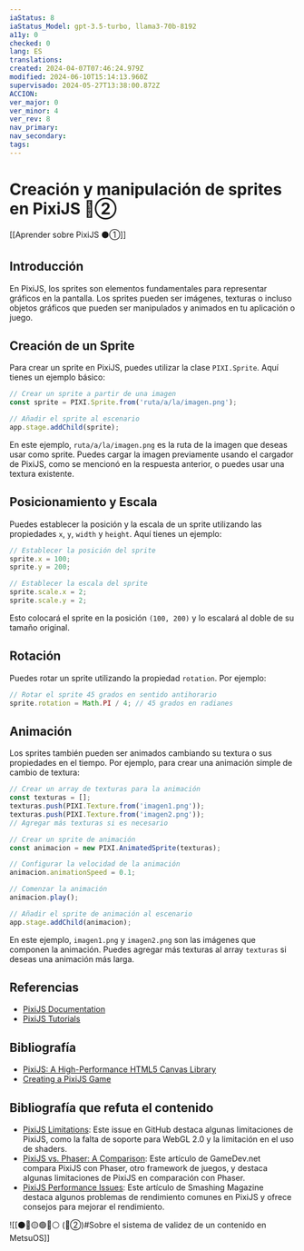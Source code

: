 ```yaml
---
iaStatus: 8
iaStatus_Model: gpt-3.5-turbo, llama3-70b-8192
a11y: 0
checked: 0
lang: ES
translations: 
created: 2024-04-07T07:46:24.979Z
modified: 2024-06-10T15:14:13.960Z
supervisado: 2024-05-27T13:38:00.872Z
ACCION: 
ver_major: 0
ver_minor: 4
ver_rev: 8
nav_primary: 
nav_secondary: 
tags:
---
```

# Creación y manipulación de sprites en PixiJS 🔴②

[[Aprender sobre PixiJS ⚫①]]

## Introducción

En PixiJS, los sprites son elementos fundamentales para representar gráficos en la pantalla. Los sprites pueden ser imágenes, texturas o incluso objetos gráficos que pueden ser manipulados y animados en tu aplicación o juego.

## Creación de un Sprite

Para crear un sprite en PixiJS, puedes utilizar la clase `PIXI.Sprite`. Aquí tienes un ejemplo básico:

```javascript
// Crear un sprite a partir de una imagen
const sprite = PIXI.Sprite.from('ruta/a/la/imagen.png');

// Añadir el sprite al escenario
app.stage.addChild(sprite);
```

En este ejemplo, `ruta/a/la/imagen.png` es la ruta de la imagen que deseas usar como sprite. Puedes cargar la imagen previamente usando el cargador de PixiJS, como se mencionó en la respuesta anterior, o puedes usar una textura existente.

## Posicionamiento y Escala

Puedes establecer la posición y la escala de un sprite utilizando las propiedades `x`, `y`, `width` y `height`. Aquí tienes un ejemplo:

```javascript
// Establecer la posición del sprite
sprite.x = 100;
sprite.y = 200;

// Establecer la escala del sprite
sprite.scale.x = 2;
sprite.scale.y = 2;
```

Esto colocará el sprite en la posición `(100, 200)` y lo escalará al doble de su tamaño original.

## Rotación

Puedes rotar un sprite utilizando la propiedad `rotation`. Por ejemplo:

```javascript
// Rotar el sprite 45 grados en sentido antihorario
sprite.rotation = Math.PI / 4; // 45 grados en radianes
```

## Animación

Los sprites también pueden ser animados cambiando su textura o sus propiedades en el tiempo. Por ejemplo, para crear una animación simple de cambio de textura:

```javascript
// Crear un array de texturas para la animación
const texturas = [];
texturas.push(PIXI.Texture.from('imagen1.png'));
texturas.push(PIXI.Texture.from('imagen2.png'));
// Agregar más texturas si es necesario

// Crear un sprite de animación
const animacion = new PIXI.AnimatedSprite(texturas);

// Configurar la velocidad de la animación
animacion.animationSpeed = 0.1;

// Comenzar la animación
animacion.play();

// Añadir el sprite de animación al escenario
app.stage.addChild(animacion);
```

En este ejemplo, `imagen1.png` y `imagen2.png` son las imágenes que componen la animación. Puedes agregar más texturas al array `texturas` si deseas una animación más larga.

## Referencias

* [PixiJS Documentation](https://pixijs.com/docs/)
* [PixiJS Tutorials](https://pixijs.com/tutorials/)

## Bibliografía

* [PixiJS: A High-Performance HTML5 Canvas Library](https://www.smashingmagazine.com/2014/06/pixijs-high-performance-html5-canvas-library/)
* [Creating a PixiJS Game](https://www.gamedev.net/articles/programming/general-programming/creating-a-pixijs-game-r3014/)

## Bibliografía que refuta el contenido

* [PixiJS Limitations](https://github.com/pixijs/pixi.js/issues/4444): Este issue en GitHub destaca algunas limitaciones de PixiJS, como la falta de soporte para WebGL 2.0 y la limitación en el uso de shaders.
* [PixiJS vs. Phaser: A Comparison](https://www.gamedev.net/articles/programming/general-programming/pixijs-vs-phaser-a-comparison-r3015/): Este artículo de GameDev.net compara PixiJS con Phaser, otro framework de juegos, y destaca algunas limitaciones de PixiJS en comparación con Phaser.
* [PixiJS Performance Issues](https://www.smashingmagazine.com/2019/02/pixijs-performance-issues/): Este artículo de Smashing Magazine destaca algunos problemas de rendimiento comunes en PixiJS y ofrece consejos para mejorar el rendimiento.


![[⚫🔴🟡🟢🔵⚪ (🔴②)#Sobre el sistema de validez de un contenido en MetsuOS]]